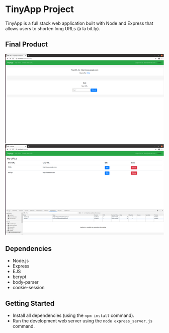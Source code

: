 # TinyApp Project

TinyApp is a full stack web application built with Node and Express that allows users to shorten long URLs (à la bit.ly).

## Final Product

!["Edit page, where you can edit the url"](https://raw.githubusercontent.com/arsala1995/tinyapp/master/docs/Edit_page.png)
!["Main url page"](https://raw.githubusercontent.com/arsala1995/tinyapp/master/docs/url_page.png)

## Dependencies

- Node.js
- Express
- EJS
- bcrypt
- body-parser
- cookie-session

## Getting Started

- Install all dependencies (using the `npm install` command).
- Run the development web server using the `node express_server.js` command.
